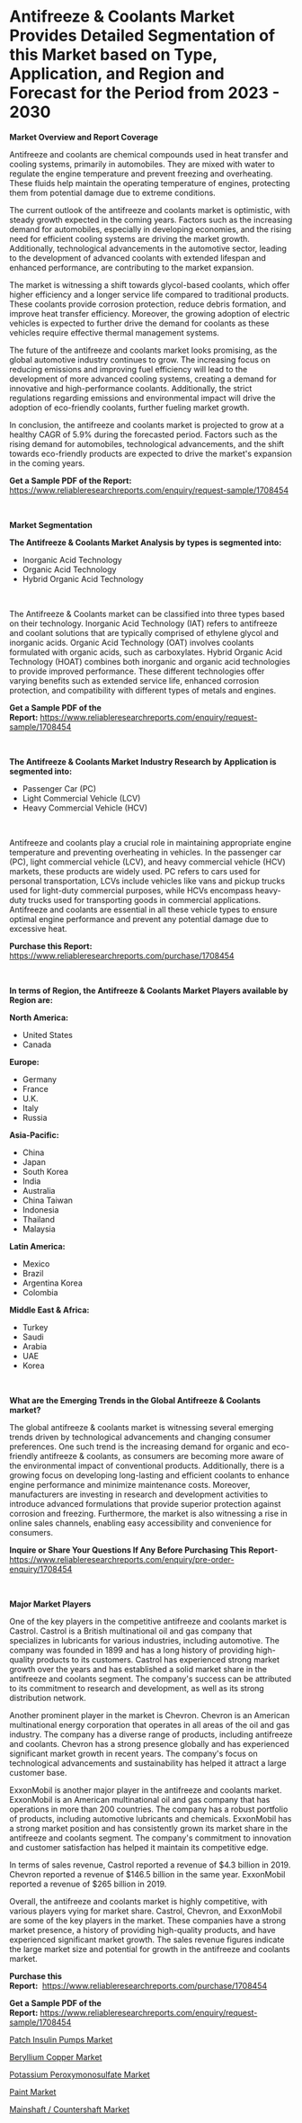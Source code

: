 <p><h1>Antifreeze & Coolants Market Provides Detailed Segmentation of this Market based on Type, Application, and Region and Forecast for the Period from 2023 - 2030</h1></p><p><strong>Market Overview and Report Coverage</strong></p>
<p><p>Antifreeze and coolants are chemical compounds used in heat transfer and cooling systems, primarily in automobiles. They are mixed with water to regulate the engine temperature and prevent freezing and overheating. These fluids help maintain the operating temperature of engines, protecting them from potential damage due to extreme conditions.</p><p>The current outlook of the antifreeze and coolants market is optimistic, with steady growth expected in the coming years. Factors such as the increasing demand for automobiles, especially in developing economies, and the rising need for efficient cooling systems are driving the market growth. Additionally, technological advancements in the automotive sector, leading to the development of advanced coolants with extended lifespan and enhanced performance, are contributing to the market expansion. </p><p>The market is witnessing a shift towards glycol-based coolants, which offer higher efficiency and a longer service life compared to traditional products. These coolants provide corrosion protection, reduce debris formation, and improve heat transfer efficiency. Moreover, the growing adoption of electric vehicles is expected to further drive the demand for coolants as these vehicles require effective thermal management systems.</p><p>The future of the antifreeze and coolants market looks promising, as the global automotive industry continues to grow. The increasing focus on reducing emissions and improving fuel efficiency will lead to the development of more advanced cooling systems, creating a demand for innovative and high-performance coolants. Additionally, the strict regulations regarding emissions and environmental impact will drive the adoption of eco-friendly coolants, further fueling market growth.</p><p>In conclusion, the antifreeze and coolants market is projected to grow at a healthy CAGR of 5.9% during the forecasted period. Factors such as the rising demand for automobiles, technological advancements, and the shift towards eco-friendly products are expected to drive the market's expansion in the coming years.</p></p>
<p><strong>Get a Sample PDF of the Report:</strong> <a href="https://www.reliableresearchreports.com/enquiry/request-sample/1708454">https://www.reliableresearchreports.com/enquiry/request-sample/1708454</a></p>
<p>&nbsp;</p>
<p><strong>Market Segmentation</strong></p>
<p><strong>The Antifreeze & Coolants Market Analysis by types is segmented into:</strong></p>
<p><ul><li>Inorganic Acid Technology</li><li>Organic Acid Technology</li><li>Hybrid Organic Acid Technology</li></ul></p>
<p>&nbsp;</p>
<p><p>The Antifreeze & Coolants market can be classified into three types based on their technology. Inorganic Acid Technology (IAT) refers to antifreeze and coolant solutions that are typically comprised of ethylene glycol and inorganic acids. Organic Acid Technology (OAT) involves coolants formulated with organic acids, such as carboxylates. Hybrid Organic Acid Technology (HOAT) combines both inorganic and organic acid technologies to provide improved performance. These different technologies offer varying benefits such as extended service life, enhanced corrosion protection, and compatibility with different types of metals and engines.</p></p>
<p><strong>Get a Sample PDF of the Report:</strong>&nbsp;<a href="https://www.reliableresearchreports.com/enquiry/request-sample/1708454">https://www.reliableresearchreports.com/enquiry/request-sample/1708454</a></p>
<p>&nbsp;</p>
<p><strong>The Antifreeze & Coolants Market Industry Research by Application is segmented into:</strong></p>
<p><ul><li>Passenger Car (PC)</li><li>Light Commercial Vehicle (LCV)</li><li>Heavy Commercial Vehicle (HCV)</li></ul></p>
<p>&nbsp;</p>
<p><p>Antifreeze and coolants play a crucial role in maintaining appropriate engine temperature and preventing overheating in vehicles. In the passenger car (PC), light commercial vehicle (LCV), and heavy commercial vehicle (HCV) markets, these products are widely used. PC refers to cars used for personal transportation, LCVs include vehicles like vans and pickup trucks used for light-duty commercial purposes, while HCVs encompass heavy-duty trucks used for transporting goods in commercial applications. Antifreeze and coolants are essential in all these vehicle types to ensure optimal engine performance and prevent any potential damage due to excessive heat.</p></p>
<p><strong>Purchase this Report:</strong>&nbsp; <a href="https://www.reliableresearchreports.com/purchase/1708454">https://www.reliableresearchreports.com/purchase/1708454</a></p>
<p>&nbsp;</p>
<p><strong>In terms of Region, the Antifreeze & Coolants Market Players available by Region are:</strong></p>
<p>
    <p> <strong> North America: </strong>
        <ul>
            <li>United States</li>
            <li>Canada</li>
        </ul>
        </p> 
    <p> <strong> Europe: </strong>
        <ul>
            <li>Germany</li>
            <li>France</li>
            <li>U.K.</li>
            <li>Italy</li>
            <li>Russia</li>
        </ul>
        </p> 
    <p> <strong> Asia-Pacific: </strong>
        <ul>
            <li>China</li>
            <li>Japan</li>
            <li>South Korea</li>
            <li>India</li>
            <li>Australia</li>
            <li>China Taiwan</li>
            <li>Indonesia</li>
            <li>Thailand</li>
            <li>Malaysia</li>
        </ul>
        </p> 
    <p> <strong> Latin America: </strong>
        <ul>
            <li>Mexico</li>
            <li>Brazil</li>
            <li>Argentina Korea</li>
            <li>Colombia</li>
        </ul>
        </p> 
    <p> <strong> Middle East & Africa: </strong>
        <ul>
            <li>Turkey</li>
            <li>Saudi</li>
            <li>Arabia</li>
            <li>UAE</li>
            <li>Korea</li>
        </ul>
    </p>
    </p>
<p>&nbsp;</p>
<p><strong>What are the Emerging Trends in the Global Antifreeze & Coolants market?</strong></p>
<p><p>The global antifreeze & coolants market is witnessing several emerging trends driven by technological advancements and changing consumer preferences. One such trend is the increasing demand for organic and eco-friendly antifreeze & coolants, as consumers are becoming more aware of the environmental impact of conventional products. Additionally, there is a growing focus on developing long-lasting and efficient coolants to enhance engine performance and minimize maintenance costs. Moreover, manufacturers are investing in research and development activities to introduce advanced formulations that provide superior protection against corrosion and freezing. Furthermore, the market is also witnessing a rise in online sales channels, enabling easy accessibility and convenience for consumers.</p></p>
<p><strong>Inquire or Share Your Questions If Any Before Purchasing This Report</strong>- <a href="https://www.reliableresearchreports.com/enquiry/pre-order-enquiry/1708454">https://www.reliableresearchreports.com/enquiry/pre-order-enquiry/1708454</a></p>
<p>&nbsp;</p>
<p><strong>Major Market Players</strong></p>
<p><p>One of the key players in the competitive antifreeze and coolants market is Castrol. Castrol is a British multinational oil and gas company that specializes in lubricants for various industries, including automotive. The company was founded in 1899 and has a long history of providing high-quality products to its customers. Castrol has experienced strong market growth over the years and has established a solid market share in the antifreeze and coolants segment. The company's success can be attributed to its commitment to research and development, as well as its strong distribution network.</p><p>Another prominent player in the market is Chevron. Chevron is an American multinational energy corporation that operates in all areas of the oil and gas industry. The company has a diverse range of products, including antifreeze and coolants. Chevron has a strong presence globally and has experienced significant market growth in recent years. The company's focus on technological advancements and sustainability has helped it attract a large customer base.</p><p>ExxonMobil is another major player in the antifreeze and coolants market. ExxonMobil is an American multinational oil and gas company that has operations in more than 200 countries. The company has a robust portfolio of products, including automotive lubricants and chemicals. ExxonMobil has a strong market position and has consistently grown its market share in the antifreeze and coolants segment. The company's commitment to innovation and customer satisfaction has helped it maintain its competitive edge.</p><p>In terms of sales revenue, Castrol reported a revenue of $4.3 billion in 2019. Chevron reported a revenue of $146.5 billion in the same year. ExxonMobil reported a revenue of $265 billion in 2019.</p><p>Overall, the antifreeze and coolants market is highly competitive, with various players vying for market share. Castrol, Chevron, and ExxonMobil are some of the key players in the market. These companies have a strong market presence, a history of providing high-quality products, and have experienced significant market growth. The sales revenue figures indicate the large market size and potential for growth in the antifreeze and coolants market.</p></p>
<p><strong>Purchase this Report:</strong>&nbsp;&nbsp;<a href="https://www.reliableresearchreports.com/purchase/1708454">https://www.reliableresearchreports.com/purchase/1708454</a></p>
<p></p>
<p><strong>Get a Sample PDF of the Report:</strong>&nbsp;<a href="https://www.reliableresearchreports.com/enquiry/request-sample/1708454">https://www.reliableresearchreports.com/enquiry/request-sample/1708454</a></p>
<p><p><a href="https://medium.com/@taniawisozk2023/patch-insulin-pumps-market-size-market-outlook-and-market-forecast-2023-to-2030-495bdd255b20">Patch Insulin Pumps Market</a></p><p><a href="https://www.linkedin.com/pulse/beryllium-copper-market-research-report-unlocks-analysis-ibnoe/">Beryllium Copper Market</a></p><p><a href="https://www.linkedin.com/pulse/potassium-peroxymonosulfate-market-insights-players-forecast-usore/">Potassium Peroxymonosulfate Market</a></p><p><a href="https://www.linkedin.com/pulse/paint-market-insights-players-forecast-till-2030-halo-research-18zie/">Paint Market</a></p><p><a href="https://medium.com/@sigridrobel/mainshaft-countershaft-market-report-reveals-the-latest-trends-and-growth-opportunities-of-this-b0caddf6b098">Mainshaft / Countershaft Market</a></p></p>